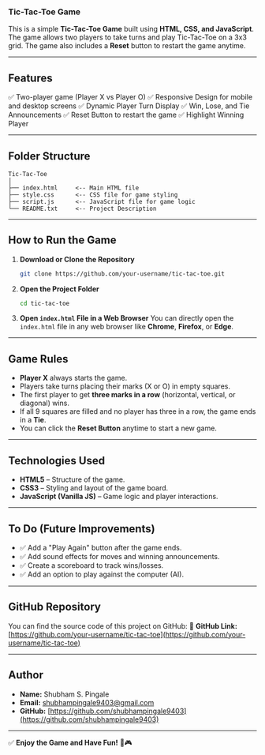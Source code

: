 ### Tic-Tac-Toe Game

This is a simple **Tic-Tac-Toe Game** built using **HTML, CSS, and JavaScript**. The game allows two players to take turns and play Tic-Tac-Toe on a 3x3 grid. The game also includes a **Reset** button to restart the game anytime.

---

## Features

✅ Two-player game (Player X vs Player O)
✅ Responsive Design for mobile and desktop screens
✅ Dynamic Player Turn Display
✅ Win, Lose, and Tie Announcements
✅ Reset Button to restart the game
✅ Highlight Winning Player

---

## Folder Structure

```
Tic-Tac-Toe
│
├── index.html     <-- Main HTML file
├── style.css      <-- CSS file for game styling
├── script.js      <-- JavaScript file for game logic
└── README.txt     <-- Project Description
```

---

## How to Run the Game

1. **Download or Clone the Repository**
   ```bash
   git clone https://github.com/your-username/tic-tac-toe.git
   ```

2. **Open the Project Folder**
   ```bash
   cd tic-tac-toe
   ```

3. **Open `index.html` File in a Web Browser**
   You can directly open the `index.html` file in any web browser like **Chrome**, **Firefox**, or **Edge**.

---

## Game Rules

- **Player X** always starts the game.
- Players take turns placing their marks (X or O) in empty squares.
- The first player to get **three marks in a row** (horizontal, vertical, or diagonal) wins.
- If all 9 squares are filled and no player has three in a row, the game ends in a **Tie**.
- You can click the **Reset Button** anytime to start a new game.

---

## Technologies Used

- **HTML5** – Structure of the game.
- **CSS3** – Styling and layout of the game board.
- **JavaScript (Vanilla JS)** – Game logic and player interactions.

---

## To Do (Future Improvements)

- ✅ Add a "Play Again" button after the game ends.
- ✅ Add sound effects for moves and winning announcements.
- ✅ Create a scoreboard to track wins/losses.
- ✅ Add an option to play against the computer (AI).

---

## GitHub Repository

You can find the source code of this project on GitHub:
🔗 **GitHub Link:** [https://github.com/your-username/tic-tac-toe](https://github.com/your-username/tic-tac-toe)

---

## Author

- **Name:** Shubham S. Pingale
- **Email:** [shubhampingale9403@gmail.com](mailto:shubhampingale9403@gmail.com)
- **GitHub:** [https://github.com/shubhampingale9403](https://github.com/shubhampingale9403)

---

✅ **Enjoy the Game and Have Fun!** 🚀🎮

